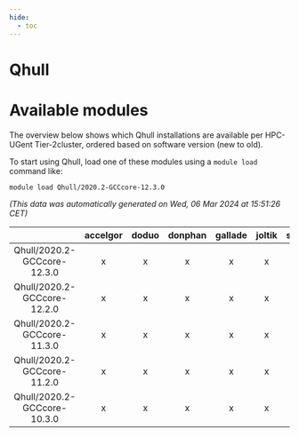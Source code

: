 ```yaml
---
hide:
  - toc
---
```


Qhull
=====

# Available modules


The overview below shows which Qhull installations are available per HPC-UGent Tier-2cluster, ordered based on software version (new to old).

To start using Qhull, load one of these modules using a `module load` command like:

```shell
module load Qhull/2020.2-GCCcore-12.3.0
```

*(This data was automatically generated on Wed, 06 Mar 2024 at 15:51:26 CET)*  

| |accelgor|doduo|donphan|gallade|joltik|skitty|
| :---: | :---: | :---: | :---: | :---: | :---: | :---: |
|Qhull/2020.2-GCCcore-12.3.0|x|x|x|x|x|x|
|Qhull/2020.2-GCCcore-12.2.0|x|x|x|x|x|x|
|Qhull/2020.2-GCCcore-11.3.0|x|x|x|x|x|x|
|Qhull/2020.2-GCCcore-11.2.0|x|x|x|x|x|x|
|Qhull/2020.2-GCCcore-10.3.0|x|x|x|x|x|x|
